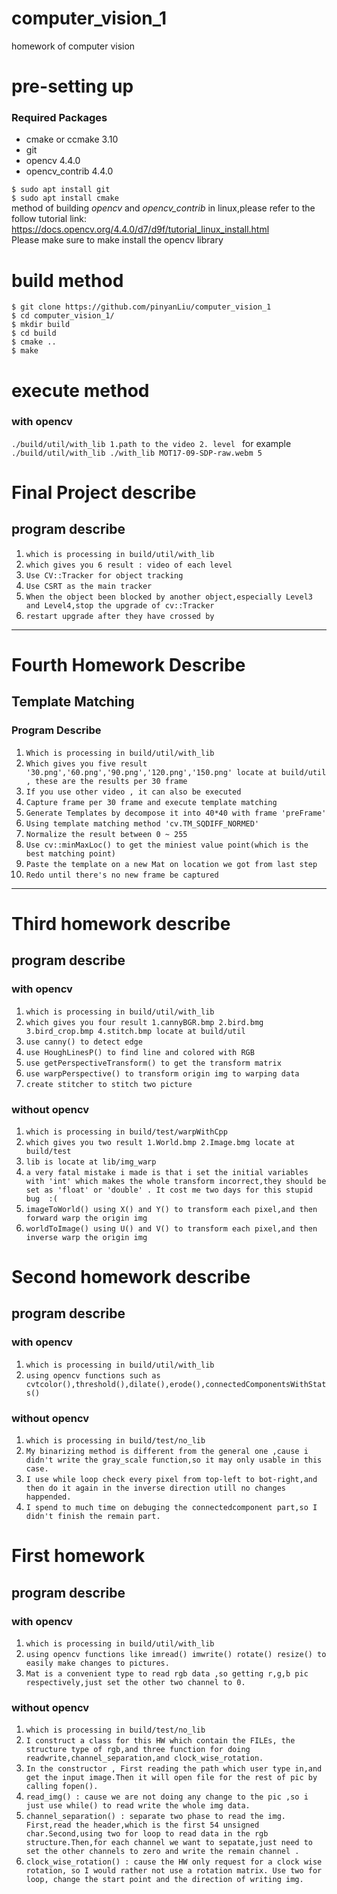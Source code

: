 # computer_vision_1
homework  of computer vision

# pre-setting up
### Required Packages
* cmake or ccmake 3.10
* git
* opencv 4.4.0   
* opencv_contrib 4.4.0   

`$ sudo apt install git `  
`$ sudo apt install cmake `  
method of building *opencv* and *opencv_contrib* in linux,please refer to the follow tutorial link:  
https://docs.opencv.org/4.4.0/d7/d9f/tutorial_linux_install.html  
Please make sure to make install the opencv library  


# build method
    $ git clone https://github.com/pinyanLiu/computer_vision_1
    $ cd computer_vision_1/
    $ mkdir build
    $ cd build
    $ cmake ..
    $ make


# execute method
### with opencv 
`./build/util/with_lib 1.path to the video 2. level `
for example   
`./build/util/with_lib ./with_lib MOT17-09-SDP-raw.webm 5`    

# Final Project describe
## program describe

1. `which is processing in build/util/with_lib`   
2. `which gives you 6 result : video of each level`
2. `Use CV::Tracker for object tracking `
3. `Use CSRT as the main tracker`
32. `When the object been blocked by another object,especially Level3 and Level4,stop the upgrade of cv::Tracker`
23. `restart upgrade after they have crossed by `
---
# Fourth Homework Describe
## Template Matching
### Program Describe

1. `Which is processing in build/util/with_lib`   
2. `Which gives you five result '30.png','60.png','90.png','120.png','150.png' locate at build/util , these are the results per 30 frame`
3. `If you use other video , it can also be executed`
2. `Capture frame per 30 frame and execute template matching`
32. `Generate Templates by decompose it into 40*40 with frame 'preFrame' `
3. `Using template matching method 'cv.TM_SQDIFF_NORMED'`
23. `Normalize the result between 0 ~ 255`
23. `Use cv::minMaxLoc() to get the miniest value point(which is the best matching point)`
23. `Paste the template on a new Mat on location we got from last step`
23. `Redo until there's no new frame be captured`
--- 

# Third homework describe
## program describe
### with opencv
1. `which is processing in build/util/with_lib`   
2. `which gives you four result 1.cannyBGR.bmp 2.bird.bmg 3.bird_crop.bmp 4.stitch.bmp locate at build/util`
2. `use canny() to detect edge`
3. `use HoughLinesP() to find line and colored with RGB`
32. `use getPerspectiveTransform() to get the transform matrix`
23. `use warpPerspective() to transform origin img to warping data`
23. `create stitcher to stitch two picture`

### without opencv
1. `which is processing in build/test/warpWithCpp`
2. `which gives you two result 1.World.bmp 2.Image.bmg locate at build/test`
2. `lib is locate at lib/img_warp`
1. `a very fatal mistake i made is that i set the initial variables with 'int' which makes the whole transform incorrect,they should be set as 'float' or 'double' . It cost me two days for this stupid bug  :(`
23. `imageToWorld() using X() and Y() to transform each pixel,and then forward warp the origin img`
23. `worldToImage() using U() and V() to transform each pixel,and then inverse warp the origin img `
# Second homework describe
## program describe
### with opencv
1. `which is processing in build/util/with_lib`   
2. `using opencv functions such as cvtcolor(),threshold(),dilate(),erode(),connectedComponentsWithStats()`      

### without opencv
1. `which is processing in build/test/no_lib`   
2. `My binarizing method is different from the general one ,cause i didn't write the gray_scale function,so it may only usable in this case.`     
3. `I use while loop check every pixel from top-left to bot-right,and then do it again in the inverse direction utill no changes happended.`  
4. `I spend to much time on debuging the connectedcomponent part,so I didn't finish the remain part.`   
   



# First homework
## program describe
### with opencv
1. `which is processing in build/util/with_lib`   
2. `using opencv functions like imread() imwrite() rotate() resize() to easily make changes to pictures.`     
3. `Mat is a convenient type to read rgb data ,so getting r,g,b pic respectively,just set the other two channel to 0.`     

### without opencv
1. `which is processing in build/test/no_lib`   
2. `I construct a class for this HW which contain the FILEs, the structure type of rgb,and three function for doing readwrite,channel_separation,and clock_wise_rotation.`     
3. `In the constructor , First reading the path which user type in,and get the input image.Then it will open file for the rest of pic by calling fopen().`  
4. `read_img() : cause we are not doing any change to the pic ,so i just use while() to read write the whole img data.`   
5. `channel_separation() : separate two phase to read the img. First,read the header,which is the first 54 unsigned char.Second,using two for loop to read data in the rgb structure.Then,for each channel we want to sepatate,just need to set the other channels to zero and write the remain channel .`   
6. `clock_wise_rotation() : cause the HW only request for a clock wise rotation, so I would rather not use a rotation matrix. Use two for loop, change the start point and the direction of writing img.`   
